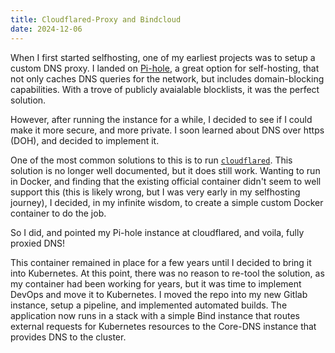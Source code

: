 ```yaml
---
title: Cloudflared-Proxy and Bindcloud
date: 2024-12-06
---
```


When I first started selfhosting, one of my earliest projects was to setup a custom DNS proxy. I landed on [Pi-hole](https://pi-hole.net/),
a great option for self-hosting, that not only caches DNS queries for the network, but includes domain-blocking capabilities. With a trove
of publicly avaialable blocklists, it was the perfect solution.

However, after running the instance for a while, I decided to see if I could make it more secure, and more private. I soon learned about
DNS over https (DOH), and decided to implement it.

One of the most common solutions to this is to run [`cloudflared`](https://developers.cloudflare.com/1.1.1.1/encryption/dns-over-https/dns-over-https-client/). This solution is no longer well documented, but it does still work. Wanting to run in Docker, and finding that
the existing official container didn't seem to well support this (this is likely wrong, but I was very early in my selfhosting journey),
I decided, in my infinite wisdom, to create a simple custom Docker container to do the job.

So I did, and pointed my Pi-hole instance at cloudflared, and voila, fully proxied DNS!

This container remained in place for a few years until I decided to bring it into Kubernetes. At this point, there was no reason to re-tool
the solution, as my container had been working for years, but it was time to implement DevOps and move it to Kubernetes. I moved the repo 
into my new Gitlab instance, setup a pipeline, and implemented automated builds. The application now runs in a stack with a simple Bind 
instance that routes external requests for Kubernetes resources to the Core-DNS instance that provides DNS to the cluster.